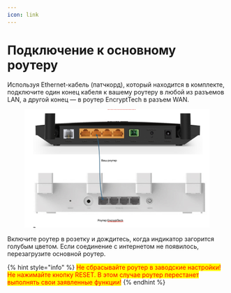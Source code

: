```yaml
---
icon: link
---
```


# Подключение к основному роутеру

Используя Ethernet-кабель (патчкорд), который находится в комплекте, подключите один конец кабеля к вашему роутеру в любой из разъемов LAN, а другой конец — в роутер EncryptTech в разъем WAN.

<figure><img src=".gitbook/assets/Снимок экрана 2025-04-20 в 23.14.18.png" alt=""><figcaption></figcaption></figure>

Включите роутер в розетку и дождитесь, когда индикатор загорится голубым цветом. Если соединение с интернетом не появилось, перезагрузите основной роутер.

{% hint style="info" %}
<mark style="color:red;">Не сбрасывайте роутер в заводские настройки! Не нажимайте кнопку RESET. В этом случае роутер перестанет выполнять свои заявленные функции!</mark>
{% endhint %}
